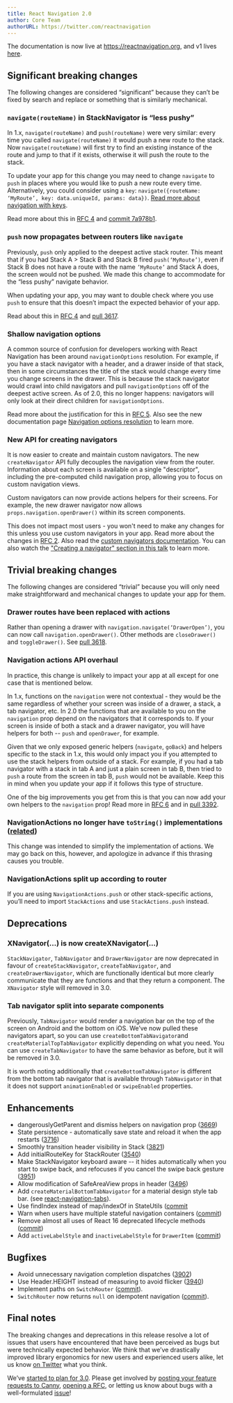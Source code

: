 ```yaml
---
title: React Navigation 2.0
author: Core Team
authorURL: https://twitter.com/reactnavigation
---
```


The documentation is now live at https://reactnavigation.org, and v1 lives [here](https://reactnavigation.org/docs/en/1.x/getting-started.html). 

## Significant breaking changes

The following changes are considered “significant” because they can’t be fixed by search and replace or something that is similarly mechanical.

### `navigate(routeName)` in StackNavigator is “less pushy”

In 1.x, `navigate(routeName)` and `push(routeName)` were very similar: every time you called `navigate(routeName)` it would push a new route to the stack. Now `navigate(routeName)` will first try to find an existing instance of the route and jump to that if it exists, otherwise it will push the route to the stack.

To update your app for this change you may need to change `navigate` to `push` in places where you would like to push a new route every time. Alternatively, you could consider using a `key`: `navigate({routeName: ‘MyRoute’, key: data.uniqueId, params: data})`. [Read more about navigation with keys](/docs/en/navigation-key.html).

Read more about this in [RFC 4](https://github.com/react-navigation/rfcs/blob/master/text/0004-less-pushy-navigate.md) and [commit 7a978b1](https://github.com/react-navigation/react-navigation/commit/7a978b1087ff3acc7dd71267bd900d15c932d7cc).

### `push` now propagates between routers like `navigate`

Previously, `push` only applied to the deepest active stack router. This meant that if you had Stack A > Stack B and Stack B fired `push(‘MyRoute’)`, even if Stack B does not have a route with the name `’MyRoute’` and Stack A does, the screen would not be pushed. We made this change to accommodate for the “less pushy” navigate behavior.

When updating your app, you may want to double check where you use `push` to ensure that this doesn’t impact the expected behavior of your app.

Read about this in [RFC 4](https://github.com/react-navigation/rfcs/blob/master/text/0004-less-pushy-navigate.md#drawbacks) and [pull 3617](https://github.com/react-navigation/react-navigation/pull/3617).

### Shallow navigation options

A common source of confusion for developers working with React Navigation has been around `navigationOptions` resolution. For example, if you have a stack navigator with a header, and a drawer inside of that stack, then in some circumstances the title of the stack would change every time you change screens in the drawer. This is because the stack navigator would crawl into child navigators and pull `navigationOptions` off of the deepest active screen. As of 2.0, this no longer happens: navigators will only look at their direct children for `navigationOptions`.

Read more about the justification for this in [RFC 5](https://github.com/react-navigation/rfcs/blob/master/text/0005-shallow-navigation-options.md). Also see the new documentation page [Navigation options resolution](https://reactnavigation.org/docs/en/navigation-options-resolution.html) to learn more.

### New API for creating navigators

It is now easier to create and maintain custom navigators. The new `createNavigator` API fully decouples the navigation view from the router. Information about each screen is available on a single "descriptor", including the pre-computed child navigation prop, allowing you to focus on custom navigation views.

Custom navigators can now provide actions helpers for their screens. For example, the new drawer navigator now allows `props.navigation.openDrawer()` within its screen components.

This does not impact most users - you won't need to make any changes for this unless you use custom navigators in your app. Read more about the changes in [RFC 2](https://github.com/react-navigation/rfcs/blob/master/text/0002-navigator-view-api.md). Also read the [custom navigators documentation](/docs/en/custom-navigators.html). You can also watch the ["Creating a navigator" section in this talk](https://youtu.be/wJJZ9Od8MjM?t=1215) to learn more. 

## Trivial breaking changes

The following changes are considered “trivial” because you will only need make straightforward and mechanical changes to update your app for them.

### Drawer routes have been replaced with actions

Rather than opening a drawer with `navigation.navigate(‘DrawerOpen’)`, you can now call `navigation.openDrawer()`. Other methods are `closeDrawer()` and `toggleDrawer()`.  See [pull 3618](https://github.com/react-navigation/react-navigation/pull/3618).

### Navigation actions API overhaul

In practice, this change is unlikely to impact your app at all except for one case that is mentioned below.

In 1.x, functions on the `navigation` were not contextual - they would be the same regardless of whether your screen was inside of a drawer, a stack, a tab navigator, etc. In 2.0 the functions that are available to you on the `navigation` prop depend on the navigators that it corresponds to. If your screen is inside of both a stack and a drawer navigator, you will have helpers for both -- `push` and `openDrawer`, for example. 

Given that we only exposed generic helpers (`navigate`, `goBack`) and helpers specific to the stack in 1.x, this would only impact you if you attempted to use the stack helpers from outside of a stack. For example, if you had a tab navigator with a stack in tab A and just a plain screen in tab B, then tried to `push` a route from the screen in tab B, `push` would not be available. Keep this in mind when you update your app if it follows this type of structure.

One of the big improvements you get from this is that you can now add your own helpers to the `navigation` prop!  Read more in [RFC 6](https://github.com/react-navigation/rfcs/blob/master/text/0006-action-creators.md) and in [pull 3392](https://github.com/react-navigation/react-navigation/pull/3392).

 ### NavigationActions no longer have `toString()` implementations ([related](https://github.com/react-navigation/react-navigation/issues/4072))

This change was intended to simplify the implementation of actions. We may go back on this, however, and apologize in advance if this thrasing causes you trouble.

### NavigationActions split up according to router

If you are using `NavigationActions.push` or other stack-specific actions, you’ll need to import `StackActions` and use `StackActions.push` instead.

## Deprecations 

###  XNavigator(...) is now createXNavigator(...)

`StackNavigator`, `TabNavigator` and `DrawerNavigator` are now deprecated in favour of `createStackNavigator`, `createTabNavigator`, and `createDrawerNavigator`, which are functionally identical but more clearly communicate that they are functions and that they return a component. The `XNavigator` style will removed in 3.0. 

### Tab navigator split into separate components

Previously, `TabNavigator` would render a navigation bar on the top of the screen on Android and the bottom on iOS. We’ve now pulled these navigators apart, so you can use `createBottomTabNavigator`and `createMaterialTopTabNavigator` explicitly depending on what you need. You can use `createTabNavigator` to have the same behavior as before, but it will be removed in 3.0.

It is worth noting additionally that `createBottomTabNavigator` is different from the bottom tab navigator that is available through `TabNavigator` in that it does not support `animationEnabled` or `swipeEnabled` properties.

## Enhancements

* dangerouslyGetParent and dismiss helpers on navigation prop ([3669](https://github.com/react-navigation/react-navigation/pull/3669))
* State persistence - automatically save state and reload it when the app restarts ([3716](https://github.com/react-navigation/react-navigation/pull/3716))
* Smoothly transition header visibility in Stack ([3821](https://github.com/react-navigation/react-navigation/pull/3821))
* Add initialRouteKey for StackRouter ([3540](https://github.com/react-navigation/react-navigation/pull/3540))
* Make StackNavigator keyboard aware -- it hides automatically when you start to swipe back, and refocuses if you cancel the swipe back gesture ([3951](https://github.com/react-navigation/react-navigation/pull/3951))
* Allow modification of SafeAreaView props in header ([3496](https://github.com/react-navigation/react-navigation/pull/3496))
* Add `createMaterialBottomTabNavigator` for a material design style tab bar. (see [react-navigation-tabs](https://github.com/react-navigation/react-navigation-tabs)).
* Use findIndex instead of map/indexOf in StateUtils ([commit](https://github.com/react-navigation/react-navigation/commit/47fe858d4ec339d2b1f4b96f3a5444aed8f6f900)
* Warn when users have multiple stateful navigation containers ([commit](https://github.com/react-navigation/react-navigation/commit/68a2a106f370003dc1d46385fd8b5992be189ee2))
* Remove almost all uses of React 16 deprecated lifecycle methods ([commit](https://github.com/react-navigation/react-navigation/commit/3f837c895e823de4d528b55fd70ee7ba167480d8))
* Add `activeLabelStyle` and `inactiveLabelStyle` for `DrawerItem` ([commit](https://github.com/react-navigation/react-navigation/commit/7c488c8d4974028f85a4c5171d27209fa099170f))

## Bugfixes

* Avoid unnecessary navigation completion dispatches ([3902](https://github.com/react-navigation/react-navigation/pull/3902))
* Use Header.HEIGHT instead of measuring to avoid flicker ([3940](https://github.com/react-navigation/react-navigation/pull/3940))
* Implement paths on `SwitchRouter` ([commit](https://github.com/react-navigation/react-navigation/commit/5e4512f3ebef587bf90e4ec4d660708b72a0a865)).
* `SwitchRouter` now returns `null` on idempotent navigation ([commit](https://github.com/react-navigation/react-navigation/commit/577d99c1658ef85c061c82d55bf349c38e161e97)).

## Final notes

The breaking changes and deprecations in this release resolve a lot of issues that users have encountered that have been perceived as bugs but were technically expected behavior. We think that we’ve drastically improved library ergonomics for new users and experienced users alike, let us know [on Twitter](https://twitter.com/reactnavigation) what you think.

We’ve [started to plan for 3.0](https://github.com/react-navigation/react-navigation/issues/3686). Please get involved by [posting your feature requests to Canny](https://react-navigation.canny.io/feature-requests), [opening a RFC](https://github.com/react-navigation/rfcs/issues), or letting us know about bugs with a well-formulated [issue](https://github.com/react-navigation/react-navigation/issues/new)!